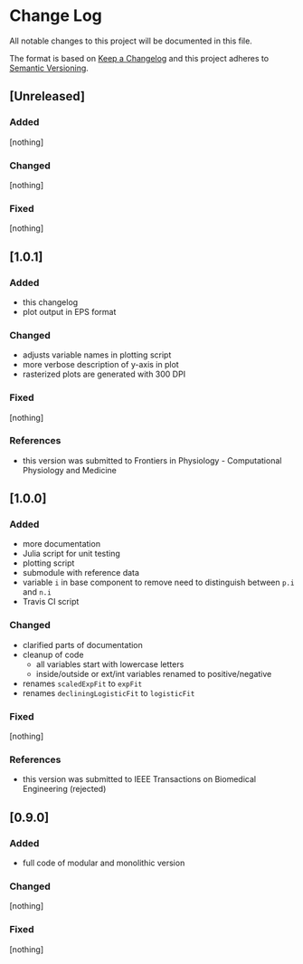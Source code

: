 # Change Log
All notable changes to this project will be documented in this file.

The format is based on [Keep a Changelog](http://keepachangelog.com/)
and this project adheres to [Semantic Versioning](http://semver.org/).

## [Unreleased]

### Added

[nothing]

### Changed

[nothing]

### Fixed

[nothing]

## [1.0.1]

### Added

- this changelog
- plot output in EPS format

### Changed

- adjusts variable names in plotting script
- more verbose description of y-axis in plot
- rasterized plots are generated with 300 DPI

### Fixed

[nothing]

### References

- this version was submitted to Frontiers in Physiology - Computational Physiology and Medicine

## [1.0.0]

### Added

- more documentation
- Julia script for unit testing
- plotting script
- submodule with reference data
- variable `i` in base component to remove need to distinguish between `p.i` and `n.i`
- Travis CI script

### Changed

- clarified parts of documentation
- cleanup of code
  - all variables start with lowercase letters
  - inside/outside or ext/int variables renamed to positive/negative
- renames `scaledExpFit` to `expFit`
- renames `decliningLogisticFit` to `logisticFit`

### Fixed

[nothing]

### References

- this version was submitted to IEEE Transactions on Biomedical Engineering (rejected)

## [0.9.0]

### Added

- full code of modular and monolithic version

### Changed

[nothing]

### Fixed

[nothing]
